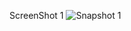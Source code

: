 ScreenShot 1
![Snapshot 1](https://cloud.githubusercontent.com/assets/16992391/13228106/0f40bee8-d9c0-11e5-8c08-325cf12d34ae.JPG)

